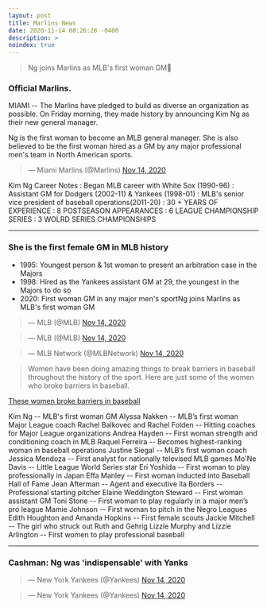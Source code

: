 ```yaml
---
layout: post
title: Marlins News
date: 2020-11-14 08:26:28 -0400
description: >
noindex: true
---
```


> Ng joins Marlins as MLB's first woman GM🚨

### Official Marlins.
MIAMI -- The Marlins have pledged to build as diverse an organization as possible. On Friday morning, they made history by announcing Kim Ng as their new general manager.

Ng is the first woman to become an MLB general manager. She is also believed to be the first woman hired as a GM by any major professional men's team in North American sports.

<script async src="//platform.twitter.com/widgets.js" charset="utf-8"></script>
<blockquote class="twitter-tweet" data-lang="en">
  &mdash; Miami Marlins (@Marlins)
  <a href="https://twitter.com/Marlins/status/1327276960595243009">Nov 14, 2020</a>
</blockquote>

Kim Ng Career Notes
: Began MLB career with White Sox (1990-96)
: Assistant GM for Dodgers (2002-11) & Yankees (1998-01)
: MLB's senior vice president of baseball operations(2011-20)
: 30 + YEARS OF EXPERIENCE
: 8 POSTSEASON APPEARANCES
: 6 LEAGUE CHAMPIONSHIP SERIES
: 3 WOLRD SERIES CHAMPIONSHIPS

---
### She is the first female GM in MLB history

- 1995: Youngest person & 1st woman to present an arbitration case in the Majors
- 1998: Hired as the Yankees assistant GM at 29, the youngest in the Majors to do so
- 2020: First woman GM in any major men's sportNg joins Marlins as MLB's first woman GM

<script async src="//platform.twitter.com/widgets.js" charset="utf-8"></script>
<blockquote class="twitter-tweet" data-lang="en">
  &mdash; MLB (@MLB)
  <a href="https://twitter.com/MLB/status/1327281759982133248">Nov 14, 2020</a>
</blockquote>

<script async src="//platform.twitter.com/widgets.js" charset="utf-8"></script>
<blockquote class="twitter-tweet" data-lang="en">
  &mdash; MLB (@MLB)
  <a href="https://twitter.com/MLB/status/1327377729633841153">Nov 14, 2020</a>
</blockquote>

<script async src="//platform.twitter.com/widgets.js" charset="utf-8"></script>
<blockquote class="twitter-tweet" data-lang="en">
  &mdash; MLB Network (@MLBNetwork)
  <a href="https://twitter.com/MLBNetwork/status/1327298616776601606">Nov 14, 2020</a>
</blockquote>

> Women have been doing amazing things to break barriers in baseball throughout the history of the sport. Here are just some of the women who broke barriers in baseball.

[These women broke barriers in baseball](https://www.mlb.com/news/women-break-barriers-in-baseball-history)

Kim Ng -- MLB's first woman GM
Alyssa Nakken -- MLB’s first woman Major League coach
Rachel Balkovec and Rachel Folden -- Hitting coaches for Major League organizations
Andrea Hayden -- First woman strength and conditioning coach in MLB
Raquel Ferreira -- Becomes highest-ranking woman in baseball operations
Justine Siegal -- MLB’s first woman coach
Jessica Mendoza -- First analyst for nationally televised MLB games
Mo'Ne Davis -- Little League World Series star
Eri Yoshida -- First woman to play professionally in Japan
Effa Manley -- First woman inducted into Baseball Hall of Fame
Jean Afterman -- Agent and executive
Ila Borders -- Professional starting pitcher
Elaine Weddington Steward -- First woman assistant GM
Toni Stone -- First woman to play regularly in a major men’s pro league
Mamie Johnson -- First woman to pitch in the Negro Leagues
Edith Houghton and Amanda Hopkins -- First female scouts
Jackie Mitchell -- The girl who struck out Ruth and Gehrig
Lizzie Murphy and Lizzie Arlington -- First women to play professional baseball

---
### Cashman: Ng was 'indispensable' with Yanks

<script async src="//platform.twitter.com/widgets.js" charset="utf-8"></script>
<blockquote class="twitter-tweet" data-lang="en">
  &mdash; New York Yankees (@Yankees)
  <a href="https://twitter.com/Yankees/status/1327342053714497539">Nov 14, 2020</a>
</blockquote>

<script async src="//platform.twitter.com/widgets.js" charset="utf-8"></script>
<blockquote class="twitter-tweet" data-lang="en">
  &mdash; New York Yankees (@Yankees)
  <a href="https://twitter.com/Yankees/status/1327296311490715655">Nov 14, 2020</a>
</blockquote>
